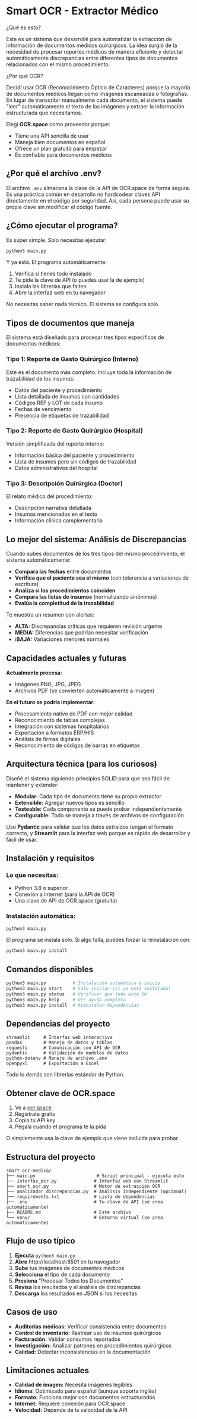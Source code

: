 # Smart OCR - Extractor Médico

¿Qué es esto?

Este es un sistema que desarrollé para automatizar la extracción de información de documentos médicos quirúrgicos. La idea surgió de la necesidad de procesar reportes médicos de manera eficiente y detectar automáticamente discrepancias entre diferentes tipos de documentos relacionados con el mismo procedimiento.

¿Por qué OCR?

Decidí usar OCR (Reconocimiento Óptico de Caracteres) porque la mayoría de documentos médicos llegan como imágenes escaneadas o fotografías. En lugar de transcribir manualmente cada documento, el sistema puede "leer" automáticamente el texto de las imágenes y extraer la información estructurada que necesitamos.

Elegí **OCR.space** como proveedor porque:
- Tiene una API sencilla de usar
- Maneja bien documentos en español
- Ofrece un plan gratuito para empezar
- Es confiable para documentos médicos

## ¿Por qué el archivo .env?

El archivo `.env` almacena la clave de la API de OCR.space de forma segura. Es una práctica común en desarrollo no hardcodear claves API directamente en el código por seguridad. Así, cada persona puede usar su propia clave sin modificar el código fuente.

## ¿Cómo ejecutar el programa?

Es súper simple. Solo necesitas ejecutar:

```bash
python3 main.py
```

Y ya está. El programa automáticamente:
1. Verifica si tienes todo instalado
2. Te pide la clave de API (o puedes usar la de ejemplo)
3. Instala las librerías que falten
4. Abre la interfaz web en tu navegador

No necesitas saber nada técnico. El sistema se configura solo.

## Tipos de documentos que maneja

El sistema está diseñado para procesar tres tipos específicos de documentos médicos:

### Tipo 1: Reporte de Gasto Quirúrgico (Interno)
Este es el documento más completo. Incluye toda la información de trazabilidad de los insumos:
- Datos del paciente y procedimiento
- Lista detallada de insumos con cantidades
- Códigos REF y LOT de cada insumo
- Fechas de vencimiento
- Presencia de etiquetas de trazabilidad

### Tipo 2: Reporte de Gasto Quirúrgico (Hospital)
Versión simplificada del reporte interno:
- Información básica del paciente y procedimiento
- Lista de insumos pero sin códigos de trazabilidad
- Datos administrativos del hospital

### Tipo 3: Descripción Quirúrgica (Doctor)
El relato médico del procedimiento:
- Descripción narrativa detallada
- Insumos mencionados en el texto
- Información clínica complementaria

## Lo mejor del sistema: Análisis de Discrepancias

Cuando subes documentos de los tres tipos del mismo procedimiento, el sistema automáticamente:

- **Compara las fechas** entre documentos
- **Verifica que el paciente sea el mismo** (con tolerancia a variaciones de escritura)
- **Analiza si los procedimientos coinciden**
- **Compara las listas de insumos** (normalizando sinónimos)
- **Evalúa la completitud de la trazabilidad**

Te muestra un resumen con alertas:
- **ALTA:** Discrepancias críticas que requieren revisión urgente
- **MEDIA:** Diferencias que podrían necesitar verificación
- ℹ**BAJA:** Variaciones menores normales

## Capacidades actuales y futuras

**Actualmente procesa:**
- Imágenes PNG, JPG, JPEG
- Archivos PDF (se convierten automáticamente a imagen)

**En el futuro se podría implementar:**
- Procesamiento nativo de PDF con mejor calidad
- Reconocimiento de tablas complejas
- Integración con sistemas hospitalarios
- Exportación a formatos ERP/HIS
- Análisis de firmas digitales
- Reconocimiento de códigos de barras en etiquetas

## Arquitectura técnica (para los curiosos)

Diseñé el sistema siguiendo principios SOLID para que sea fácil de mantener y extender:

- **Modular:** Cada tipo de documento tiene su propio extractor
- **Extensible:** Agregar nuevos tipos es sencillo
- **Testeable:** Cada componente se puede probar independientemente
- **Configurable:** Todo se maneja a través de archivos de configuración

Uso **Pydantic** para validar que los datos extraídos tengan el formato correcto, y **Streamlit** para la interfaz web porque es rápido de desarrollar y fácil de usar.

## Instalación y requisitos

### Lo que necesitas:
- Python 3.8 o superior
- Conexión a internet (para la API de OCR)
- Una clave de API de OCR.space (gratuita)

### Instalación automática:
```bash
python3 main.py
```

El programa se instala solo. Si algo falla, puedes forzar la reinstalación con:
```bash
python3 main.py install
```

## Comandos disponibles

```bash
python3 main.py          # Instalación automática e inicio
python3 main.py start    # Solo iniciar (si ya está instalado)
python3 main.py status   # Verificar que todo esté OK
python3 main.py help     # Ver ayuda completa
python3 main.py install  # Reinstalar dependencias
```

## Dependencias del proyecto

```
streamlit     # Interfaz web interactiva
pandas        # Manejo de datos y tablas
requests      # Comunicación con API de OCR
pydantic      # Validación de modelos de datos
python-dotenv # Manejo de archivo .env
openpyxl      # Exportación a Excel
```

Todo lo demás son librerías estándar de Python.

## Obtener clave de OCR.space

1. Ve a [ocr.space](https://ocr.space/ocrapi)
2. Regístrate gratis
3. Copia tu API key
4. Pégala cuando el programa te la pida

O simplemente usa la clave de ejemplo que viene incluida para probar.

## Estructura del proyecto

```
smart-ocr-medico/
├── main.py                       # Script principal - ejecuta esto
├── interfaz_ocr.py              # Interfaz web con Streamlit
├── smart_ocr.py                 # Motor de extracción OCR
├── analizador_discrepancias.py  # Análisis independiente (opcional)
├── requirements.txt             # Lista de dependencias
├── .env                         # Tu clave de API (se crea automáticamente)
├── README.md                    # Este archivo
└── venv/                        # Entorno virtual (se crea automáticamente)
```

## Flujo de uso típico

1. **Ejecuta** `python3 main.py`
2. **Abre** http://localhost:8501 en tu navegador
3. **Sube** tus imágenes de documentos médicos
4. **Selecciona** el tipo de cada documento
5. **Presiona** "Procesar Todos los Documentos"
6. **Revisa** los resultados y el análisis de discrepancias
7. **Descarga** los resultados en JSON si los necesitas

## Casos de uso

- **Auditorías médicas:** Verificar consistencia entre documentos
- **Control de inventario:** Rastrear uso de insumos quirúrgicos
- **Facturación:** Validar consumos reportados
- **Investigación:** Analizar patrones en procedimientos quirúrgicos
- **Calidad:** Detectar inconsistencias en la documentación

## Limitaciones actuales

- **Calidad de imagen:** Necesita imágenes legibles
- **Idioma:** Optimizado para español (aunque soporta inglés)
- **Formato:** Funciona mejor con documentos estructurados
- **Internet:** Requiere conexión para OCR.space
- **Velocidad:** Depende de la velocidad de la API

